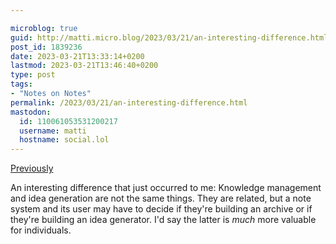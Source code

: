 ```yaml
---

microblog: true
guid: http://matti.micro.blog/2023/03/21/an-interesting-difference.html
post_id: 1839236
date: 2023-03-21T13:33:14+0200
lastmod: 2023-03-21T13:46:40+0200
type: post
tags:
- "Notes on Notes"
permalink: /2023/03/21/an-interesting-difference.html
mastodon:
  id: 110061053531200217
  username: matti
  hostname: social.lol
---
```

[Previously](/2023/03/19/as-somebody-who.html)

An interesting difference that just occurred to me: Knowledge management and idea generation are not the same things. They are related, but a note system and its user may have to decide if they're building an archive or if they're building an idea generator. I'd say the latter is _much_ more valuable for individuals.
